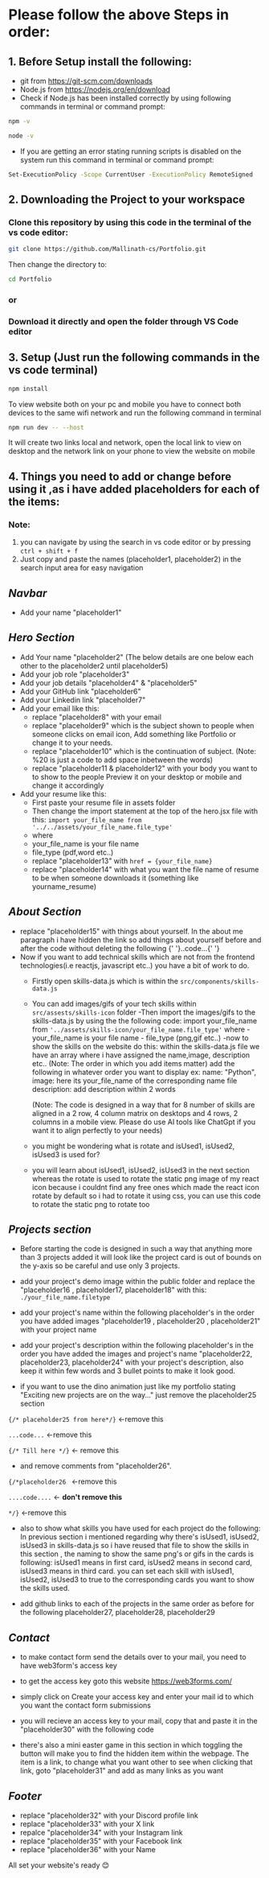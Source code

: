
# Please follow the above Steps in order:

## 1. Before Setup install the following:

- git from https://git-scm.com/downloads
- Node.js from https://nodejs.org/en/download
- Check if Node.js has been installed correctly by using following commands in terminal or command prompt:
  
```bash
npm -v
```
```bash
node -v
```
- If you are getting an error stating running scripts is disabled on the system run this command in terminal or command prompt:

```bash
Set-ExecutionPolicy -Scope CurrentUser -ExecutionPolicy RemoteSigned
```

## 2. Downloading the Project to your workspace

### Clone this repository by using this code in the terminal of the vs code editor:

```bash
git clone https://github.com/Mallinath-cs/Portfolio.git
```

Then change the directory to:

```bash
cd Portfolio
```
###                           or
### Download it directly and open the folder through VS Code editor


## 3. Setup (Just run the following commands in the vs code terminal)

```bash
npm install
```
To view website both on your pc and mobile you have to connect both devices to the same wifi network and run the following command in terminal

```bash
npm run dev -- --host
```
It will create two links local and network, open the local link to view on desktop and the network link on your phone to view the website on mobile


## 4. Things you need to add or change before using it ,as i have added placeholders for each of the items:
### Note: 
1. you can navigate by using the search in vs code editor or by pressing `ctrl + shift + f `
2. Just copy and paste the names (placeholder1, placeholder2) in the search input area for easy navigation

## *Navbar*
- Add your name "placeholder1"

## *Hero Section*
- Add Your name "placeholder2"
(The below details are one below each other to the placeholder2 until placeholder5)
- Add your job role "placeholder3" 
- Add your job details "placeholder4" & "placeholder5"
- Add your GitHub link "placeholder6"
- Add your Linkedin link "placeholder7"
- Add your email like this:
    - replace "placeholder8" with your email
    - replace "placeholder9" which is the subject shown to people when someone clicks on email icon, Add something like Portfolio or change it to your needs.
    - replace "placeholder10" which is the continuation of subject.
    (Note: %20 is just a code to add space inbetween the words)
    - replace "placeholder11 & placeholder12" with your body you want to to show to the people
    Preview it on your desktop or mobile and change it accordingly
- Add your resume like this:
    - First paste your resume file in assets folder
    - Then change the import statement at the top of the hero.jsx file with this: `import your_file_name from '../../assets/your_file_name.file_type'`
    - where
    - your_file_name is your file name
    - file_type (pdf,word etc..)
    - replace "placeholder13" with `href = {your_file_name}`
    - replace "placeholder14" with what you want the file name of resume to be when someone downloads it (something like yourname_resume)

## *About Section*
- replace "placeholder15" with things about yourself. In the about me paragraph i have hidden the link so add things about yourself before and after the code without deleting the following
{' '}..code...{' '}
- Now if you want to add technical skills which are not from the frontend technologies(i.e reactjs, javascript etc..) you have a bit of work to do.
    - Firstly open skills-data.js which is within the `src/components/skills-data.js`
    - You can add images/gifs of your tech skills within `src/assests/skills-icon` folder
    -Then import the images/gifs to the skills-data.js by using the the following code:
    import your_file_name from `'../assets/skills-icon/your_file_name.file_type'`
        where - your_file_name is your file name
                - file_type (png,gif etc..)
    -now to show the skills on the website do this:
        within the skills-data.js file we have an array where i have assigned the name,image, description etc..
        (Note: The order in which you add items matter)
        add the following in whatever order you want to display
        ex:
        name: "Python",
        image: here its your_file_name of the corresponding name file
        description: add description within 2 words

        (Note: The code is designed in a way that for 8 number of skills are aligned in a 2 row, 4 column matrix on desktops and 4 rows, 2 columns in a mobile view. Please do use AI tools like ChatGpt if you want it to align perfectly to your needs)
    - you might be wondering what is rotate and isUsed1, isUsed2, isUsed3 is used for?
    - you will learn about isUsed1, isUsed2, isUsed3 in the next section whereas the rotate is used to rotate the static png image of my react icon because i couldnt find any free ones which made the react icon rotate by default so i had to rotate it using css, you can use this code to rotate the static png to rotate too


## *Projects section*

- Before starting the code is designed in such a way that anything more than 3 projects added it will look like the project card is out of bounds on the y-axis so be careful and use only 3 projects.

- add your project's demo image within the public folder and replace the "placeholder16 , placeholder17, placeholder18" with this: `./your_file_name.filetype`

- add your project's name within the following placeholder's in the order you have added images
"placeholder19 , placeholder20 , placeholder21" with your project name

- add your project's description within the following placeholder's in the order you have added the images and project's name
"placeholder22, placeholder23, placeholder24" with your project's description, also keep it within few words and 3 bullet points to make it look good.

- if you want to use the dino animation just like my portfolio stating "Exciting new projects are on the way…" just remove the placeholder25 section

`{/* placeholder25 from here*/}` <-remove this

`...code...`  <-remove this

`{/* Till here */}` <- remove this


- and remove comments from "placeholder26". 

`{/*placeholder26 ` <-remove this

`....code....`    <-  **don't remove this**

`*/}`  <-remove this


- also to show what skills you have used for each project do the following:
    In previous section i mentioned regarding why there's isUsed1, isUsed2, isUsed3 in skills-data.js so i have reused that file to show the skills in this section , the naming to show the same png's or gifs in the cards is following: isUsed1 means in first card, isUsed2 means in second card, isUsed3 means in third card. you can set each skill with isUsed1, isUsed2, isUsed3 to true to the corresponding cards you want to show the skills used.

- add github links to each of the projects in the same order as before for the following 
placeholder27, placeholder28, placeholder29


## *Contact*

- to make contact form send the details over to your mail, you need to have web3form's access key
- to get the access key goto this website https://web3forms.com/
- simply click on Create your access key and enter your mail id to which you want the contact form submissions
- you will recieve an access key to your mail, copy that and paste it in the "placeholder30" with the following code

- there's also a mini easter game in this section in which toggling the button will make you to find the hidden item within the webpage. The item is a link, to change what you want other to see when clicking that link, goto "placeholder31" and add as many links as you want

## *Footer*
- replace "placeholder32" with your Discord profile link
- replace "placeholder33" with your X link
- repalce "placeholder34" with your Instagram link
- replace "placeholder35" with your Facebook link
- replace "placeholder36" with your Name


All set your website's ready 😊

